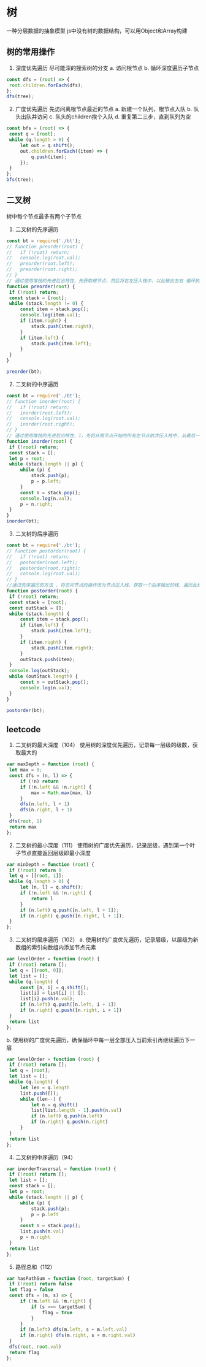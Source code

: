  # 树
一种分层数据的抽象模型
js中没有树的数据结构，可以用Object和Array构建

## 树的常用操作
1. 深度优先遍历
尽可能深的搜索树的分支
a. 访问根节点
b. 循环深度遍历子节点
```javascript
const dfs = (root) => {
 root.children.forEach(dfs);
};
dfs(tree);
```
2. 广度优先遍历
先访问离根节点最近的节点
a.  新建一个队列，根节点入队
b.  队头出队并访问
c.  队头的children挨个入队
d. 重复第二三步，直到队列为空
```javascript
const bfs = (root) => {
 const q = [root];
 while (q.length > 0) {
	 let out = q.shift();
	 out.children.forEach((item) => {
		 q.push(item);
	 });
 }
};
bfs(tree);
```

## 二叉树
树中每个节点最多有两个子节点
1. 二叉树的先序遍历
```javascript
const bt = require('./bt');
// function preorder(root) {
//   if (!root) return;
//   console.log(root.val);
//   preorder(root.left);
//   preorder(root.right);
// }
// 通过使用堆栈的先进后出特性，先获取根节点，然后将右左压入栈中，以此输出左右 循环执行
function preorder(root) {
 if (!root) return;
 const stack = [root];
 while (stack.length != 0) {
	 const item = stack.pop();
	 console.log(item.val);
	 if (item.right) {
		 stack.push(item.right);
	 }
	 if (item.left) {
		 stack.push(item.left);
	 }
 }
}

preorder(bt);
```
2. 二叉树的中序遍历
```javascript
const bt = require('./bt');
// function inorder(root) {
//   if (!root) return;
//   inorder(root.left);
//   console.log(root.val);
//   inorder(root.right);
// }
// 通过使用堆栈的先进后出特性，1，先将从根节点开始的所有左节点依次压入栈中，从最后一个左节点开始输出自身，2.然后获取它的右节点作为根节点开始重复1步骤
function inorder(root) {
 if (!root) return;
 const stack = [];
 let p = root;
 while (stack.length || p) {
	 while (p) {
		 stack.push(p);
		 p = p.left;
	 }
	 const n = stack.pop();
	 console.log(n.val);
	 p = n.right;
 }
}
inorder(bt);
```
3. 二叉树的后序遍历
```javascript
const bt = require('./bt');
// function postorder(root) {
//   if (!root) return;
//   postorder(root.left);
//   postorder(root.right);
//   console.log(root.val);
// }
//通过先序遍历的方法 ，将访问节点的操作改为节点压入栈，获取一个后序输出的栈，遍历此栈输出即后续遍历
function postorder(root) {
 if (!root) return;
 const stack = [root];
 const outStack = [];
 while (stack.length) {
	 const item = stack.pop();
	 if (item.left) {
		 stack.push(item.left);
	 }
	 if (item.right) {
		 stack.push(item.right);
	 }
	 outStack.push(item);
 }
 console.log(outStack);
 while (outStack.length) {
	 const n = outStack.pop();
	 console.log(n.val);
 }
}

postorder(bt);
```

## leetcode
1. 二叉树的最大深度（104）
使用树的深度优先遍历，记录每一层级的级数，获取最大的
```javascript
var maxDepth = function (root) {
 let max = 0;
 const dfs = (n, l) => {
	 if (!n) return
	 if (!n.left && !n.right) {
		 max = Math.max(max, l)
	 }
	 dfs(n.left, l + 1)
	 dfs(n.right, l + 1)
 }
 dfs(root, 1)
 return max
};
```
2. 二叉树的最小深度（111）
使用树的广度优先遍历，记录层级，遇到第一个叶子节点直接返回层级即最小深度
```javascript
var minDepth = function (root) {
 if (!root) return 0
 let q = [[root, 1]];
 while (q.length > 0) {
	 let [n, l] = q.shift();
	 if (!n.left && !n.right) {
		 return l
	 }
	 if (n.left) q.push([n.left, l + 1]);
	 if (n.right) q.push([n.right, l + 1]);
 }
};
```
3. 二叉树的层序遍历（102）
a. 使用树的广度优先遍历，记录层级，以层级为新数组的索引向数组内添加节点元素
```javascript
var levelOrder = function (root) {
 if (!root) return [];
 let q = [[root, 0]];
 let list = [];
 while (q.length) {
	 const [n, i] = q.shift();
	 list[i] = list[i] || [];
	 list[i].push(n.val);
	 if (n.left) q.push([n.left, i + 1])
	 if (n.right) q.push([n.right, i + 1])
 }
 return list
};
```
b. 使用树的广度优先遍历，确保循环中每一层全部压入当前索引再继续遍历下一层
```javascript
var levelOrder = function (root) {
 if (!root) return [];
 let q = [root];
 let list = [];
 while (q.length) {
	 let len = q.length
	 list.push([]);
	 while (len--) {
		 let n = q.shift()
		 list[list.length - 1].push(n.val)
		 if (n.left) q.push(n.left)
		 if (n.right) q.push(n.right)
	 }
 }
 return list
};

```
4. 二叉树的中序遍历（94）
```javascript
var inorderTraversal = function (root) {
 if (!root) return [];
 let list = [];
 const stack = [];
 let p = root;
 while (stack.length || p) {
	 while (p) {
		 stack.push(p);
		 p = p.left
	 }
	 const n = stack.pop();
	 list.push(n.val)
	 p = n.right
 }
 return list
};
```
5. 路径总和（112）
```javascript
var hasPathSum = function (root, targetSum) {
 if (!root) return false
 let flag = false
 const dfs = (m, s) => {
	 if (!m.left && !m.right) {
		 if (s === targetSum) {
			 flag = true
		 }
	 }
	 if (m.left) dfs(m.left, s + m.left.val)
	 if (m.right) dfs(m.right, s + m.right.val)
 }
 dfs(root, root.val)
 return flag
};
```